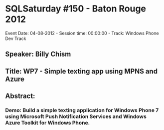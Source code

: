 # SQLSaturday #150 - Baton Rouge 2012
Event Date: 04-08-2012 - Session time: 00:00:00 - Track: Windows Phone Dev Track 
## Speaker: Billy Chism
## Title: WP7 - Simple texting app using MPNS and Azure
## Abstract:
### Demo: Build a simple texting application for Windows Phone 7 using Microsoft Push Notification Services and Windows Azure Toolkit for Windows Phone.
